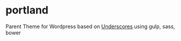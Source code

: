 # portland
Parent Theme for Wordpress based on [Underscores](http://www.underscores.me) using gulp, sass, bower

